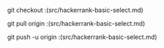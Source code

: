 

git checkout :(src/hackerrank-basic-select.md)

git pull origin :(src/hackerrank-basic-select.md)

git push -u origin :(src/hackerrank-basic-select.md)
